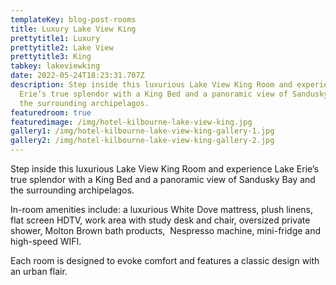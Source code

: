 ```yaml
---
templateKey: blog-post-rooms
title: Luxury Lake View King
prettytitle1: Luxury
prettytitle2: Lake View
prettytitle3: King
tabkey: lakeviewking
date: 2022-05-24T18:23:31.707Z
description: Step inside this luxurious Lake View King Room and experience Lake
  Erie’s true splendor with a King Bed and a panoramic view of Sandusky Bay and
  the surrounding archipelagos.
featuredroom: true
featuredimage: /img/hotel-kilbourne-lake-view-king.jpg
gallery1: /img/hotel-kilbourne-lake-view-king-gallery-1.jpg
gallery2: /img/hotel-kilbourne-lake-view-king-gallery-2.jpg
---
```

Step inside this luxurious Lake View King Room and experience Lake Erie’s true splendor with a King Bed and a panoramic view of Sandusky Bay and the surrounding archipelagos.

In-room amenities include: a luxurious White Dove mattress, plush linens, flat screen HDTV, work area with study desk and chair, oversized private shower, Molton Brown bath products,  Nespresso machine, mini-fridge and high-speed WIFI.

Each room is designed to evoke comfort and features a classic design with an urban flair.